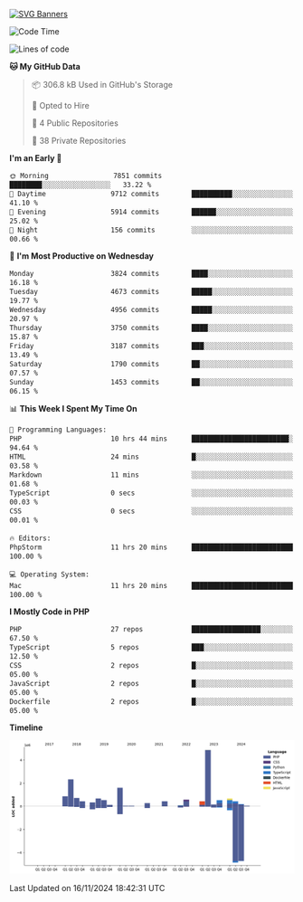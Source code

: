 [![SVG Banners](https://svg-banners.vercel.app/api?type=glitch&text1=Gere_Lajos%F0%9F%92%BB&width=800&height=400)](https://github.com/Akshay090/svg-banners)

<!--START_SECTION:waka-->
![Code Time](http://img.shields.io/badge/Code%20Time-1%2C960%20hrs%208%20mins-blue)

![Lines of code](https://img.shields.io/badge/From%20Hello%20World%20I%27ve%20Written-16.2%20million%20lines%20of%20code-blue)

**🐱 My GitHub Data** 

> 📦 306.8 kB Used in GitHub's Storage 
 > 
> 💼 Opted to Hire
 > 
> 📜 4 Public Repositories 
 > 
> 🔑 38 Private Repositories 
 > 
**I'm an Early 🐤** 

```text
🌞 Morning                7851 commits        ████████░░░░░░░░░░░░░░░░░   33.22 % 
🌆 Daytime                9712 commits        ██████████░░░░░░░░░░░░░░░   41.10 % 
🌃 Evening                5914 commits        ██████░░░░░░░░░░░░░░░░░░░   25.02 % 
🌙 Night                  156 commits         ░░░░░░░░░░░░░░░░░░░░░░░░░   00.66 % 
```
📅 **I'm Most Productive on Wednesday** 

```text
Monday                   3824 commits        ████░░░░░░░░░░░░░░░░░░░░░   16.18 % 
Tuesday                  4673 commits        █████░░░░░░░░░░░░░░░░░░░░   19.77 % 
Wednesday                4956 commits        █████░░░░░░░░░░░░░░░░░░░░   20.97 % 
Thursday                 3750 commits        ████░░░░░░░░░░░░░░░░░░░░░   15.87 % 
Friday                   3187 commits        ███░░░░░░░░░░░░░░░░░░░░░░   13.49 % 
Saturday                 1790 commits        ██░░░░░░░░░░░░░░░░░░░░░░░   07.57 % 
Sunday                   1453 commits        ██░░░░░░░░░░░░░░░░░░░░░░░   06.15 % 
```


📊 **This Week I Spent My Time On** 

```text
💬 Programming Languages: 
PHP                      10 hrs 44 mins      ████████████████████████░   94.64 % 
HTML                     24 mins             █░░░░░░░░░░░░░░░░░░░░░░░░   03.58 % 
Markdown                 11 mins             ░░░░░░░░░░░░░░░░░░░░░░░░░   01.68 % 
TypeScript               0 secs              ░░░░░░░░░░░░░░░░░░░░░░░░░   00.03 % 
CSS                      0 secs              ░░░░░░░░░░░░░░░░░░░░░░░░░   00.01 % 

🔥 Editors: 
PhpStorm                 11 hrs 20 mins      █████████████████████████   100.00 % 

💻 Operating System: 
Mac                      11 hrs 20 mins      █████████████████████████   100.00 % 
```

**I Mostly Code in PHP** 

```text
PHP                      27 repos            █████████████████░░░░░░░░   67.50 % 
TypeScript               5 repos             ███░░░░░░░░░░░░░░░░░░░░░░   12.50 % 
CSS                      2 repos             █░░░░░░░░░░░░░░░░░░░░░░░░   05.00 % 
JavaScript               2 repos             █░░░░░░░░░░░░░░░░░░░░░░░░   05.00 % 
Dockerfile               2 repos             █░░░░░░░░░░░░░░░░░░░░░░░░   05.00 % 
```



**Timeline**

![Lines of Code chart](https://raw.githubusercontent.com/gere-lajos/gere-lajos/main/assets/bar_graph.png)


 Last Updated on 16/11/2024 18:42:31 UTC
<!--END_SECTION:waka-->
